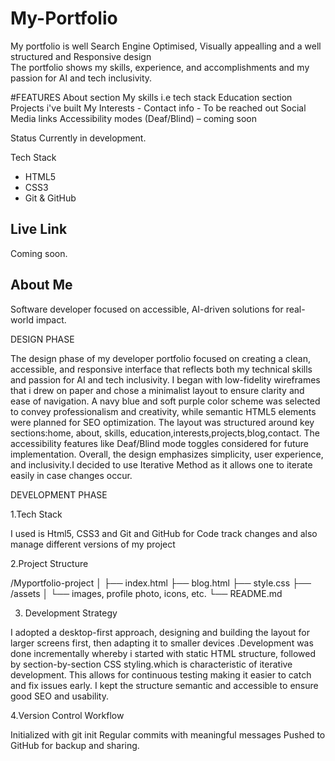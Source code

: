 # My-Portfolio
My portfolio  is well Search Engine Optimised, Visually appealling and a well structured and Responsive design  
The portfolio shows my skills, experience, and accomplishments  and my passion for AI and tech inclusivity.

#FEATURES
About section
My skills i.e tech stack
Education section
Projects i've built
My Interests -
Contact info - To be reached out
Social Media links
Accessibility modes (Deaf/Blind) – coming soon

Status
Currently in development.

 Tech Stack
- HTML5  
- CSS3  
- Git & GitHub  

## Live Link
Coming soon.

## About Me
Software developer focused on accessible, AI-driven solutions for real-world impact.

DESIGN PHASE

The design phase of my developer portfolio focused on creating a clean, accessible, and responsive interface that reflects both my technical skills and passion for AI and tech inclusivity. I began with low-fidelity wireframes that i drew on paper  and chose a minimalist layout to ensure clarity and ease of navigation. A navy blue and soft purple color scheme was selected to convey professionalism and creativity, while semantic HTML5 elements were planned for SEO optimization. The layout was structured around key sections:home, about, skills, education,interests,projects,blog,contact. The accessibility features like Deaf/Blind mode toggles considered for future implementation. Overall, the design emphasizes simplicity, user experience, and inclusivity.I decided to use Iterative Method as it allows one to iterate easily in case changes occur.


DEVELOPMENT PHASE

1.Tech Stack

I used is Html5, CSS3 and Git and GitHub for Code track changes and also manage different versions of my project

2.Project Structure

/Myportfolio-project
│
├── index.html
├── blog.html
├── style.css
├── /assets
│   └── images, profile photo, icons, etc.
└── README.md

3. Development Strategy
   
I adopted a desktop-first approach, designing and building the layout for larger screens first, then adapting it to smaller devices .Development was done incrementally whereby i started with static HTML structure, followed by section-by-section CSS styling.which is characteristic of iterative development.
This allows for continuous testing  making it easier to catch and fix issues early. I kept the structure semantic and accessible to ensure good SEO and usability.
   
4.Version Control Workflow

Initialized with git init
Regular commits with meaningful messages
Pushed to GitHub for backup and sharing.
